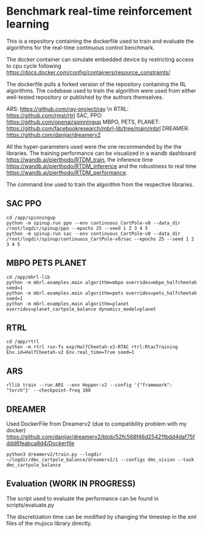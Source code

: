 # Benchmark real-time reinforcement learning

This is a repository containing the dockerfile used to train and evaluate the algorithms for the real-time continuous control benchmark. 

The docker container can simulate embedded device by restricting access to cpu cycle following https://docs.docker.com/config/containers/resource_constraints/

The dockerfile pulls a forked version of the repository containing the RL algorithms. The codebase used to train the algorithm were used from either well-tested repository or published by the authors themselves.

ARS: https://github.com/ray-project/ray \n
RTRL: https://github.com/rmst/rtrl
SAC, PPO: https://github.com/openai/spinningup
MBPO, PETS, PLANET: https://github.com/facebookresearch/mbrl-lib/tree/main/mbrl
DREAMER: https://github.com/danijar/dreamerv2

All the hyper-parameters used were the one recommended by the the libraries. The training performance can be visualized in a wandb dashboard https://wandb.ai/pierthodo/RTDM_train, the inference time https://wandb.ai/pierthodo/RTDM_inference and the robustness to real time https://wandb.ai/pierthodo/RTDM_performance. 

The command line used to train the algorithm from the respective libraries. 

## SAC PPO 

```
cd /app/spinningup
python -m spinup.run ppo --env continuous_CartPole-v0 --data_dir /root/logdir/spinup/ppo --epochs 25 --seed 1 2 3 4 5
python -m spinup.run sac --env continuous_CartPole-v0 --data_dir /root/logdir/spinup/continuous_CartPole-v0/sac --epochs 25 --seed 1 2 3 4 5
```


## MBPO PETS PLANET
```
cd /app/mbrl-lib
python -m mbrl.examples.main algorithm=mbpo overrides=mbpo_halfcheetah seed=1 
python -m mbrl.examples.main algorithm=pets overrides=pets_halfcheetah seed=1 
python -m mbrl.examples.main algorithm=planet overrides=planet_cartpole_balance dynamics_model=planet
```

## RTRL
```
cd /app/rtrl
python -m rtrl run-fs exp/HalfCheetah-v2-RTAC rtrl:RtacTraining Env.id=HalfCheetah-v2 Env.real_time=True seed=1
```

## ARS
```
rllib train --run ARS --env Hopper-v2 --config '{"framework": "torch"}' --checkpoint-freq 100 
```

## DREAMER 

Used DockerFile from Dreamerv2 (due to compatibility problem with my docker) https://github.com/danijar/dreamerv2/blob/52fc568f46d25421fbdd4daf75fddd6feabca8d4/Dockerfile
```
python3 dreamerv2/train.py --logdir ~/logdir/dmc_cartpole_balance/dreamerv2/1 --configs dmc_vision --task dmc_cartpole_balance
```

## Evaluation (WORK IN PROGRESS)

The script used to evaluate the performance can be found in scripts/evaluate.py

The discretization time can be modified by changing the timestep in the xml files of the mujoco library directly. 
